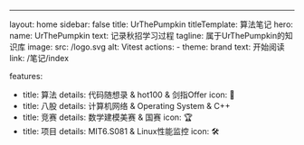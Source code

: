 ---
layout: home
sidebar: false
title: UrThePumpkin
titleTemplate: 算法笔记
hero:
  name: UrThePumpkin
  text: 记录秋招学习过程
  tagline: 属于UrThePumpkin的知识库
  image:
    src: /logo.svg
    alt: Vitest
  actions:
    - theme: brand
      text: 开始阅读
      link: /笔记/index

features:
  - title: 算法
    details: 代码随想录 & hot100 & 剑指Offer
    icon: 🧮
  - title: 八股
    details: 计算机网络 & Operating System & C++
  - title: 竞赛
    details: 数学建模美赛 & 国赛
    icon: 🏆
  - title: 项目
    details: MIT6.S081 & Linux性能监控
    icon: 🛠️


